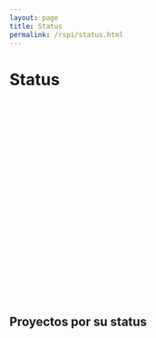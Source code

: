 ```yaml
---
layout: page
title: Status
permalink: /rspi/status.html
---
```

<h1 class="page-header">Status</h1>


<div style="width: 500px; height: 350px;"
     data-htsql="/protocolos_proyecto{estatus:=status}^estatus {estatus,count(protocolos_proyecto)}"
     data-widget="chart"
     data-type="pie"
     data-show-title="false">
</div>

<h2 class="sub-header">Proyectos por su status</h2>
<div class="table-responsive">
  <table class="table table-striped"
         data-htsql="/protocolos_proyecto{estatus:=status}^estatus
         {estatus :as 'status', count(protocolos_proyecto) :as 'cantidad'}">
  </table>
</div>

